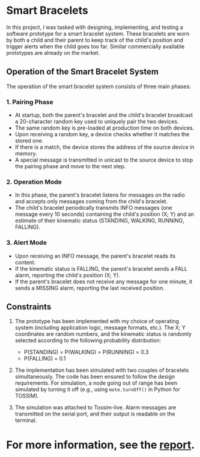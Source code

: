 # Smart Bracelets

In this project, I was tasked with designing, implementing, and testing a software prototype for a smart bracelet system. These bracelets are worn by both a child and their parent to keep track of the child's position and trigger alerts when the child goes too far. Similar commercially available prototypes are already on the market.

## Operation of the Smart Bracelet System

The operation of the smart bracelet system consists of three main phases:

### 1. Pairing Phase

- At startup, both the parent's bracelet and the child's bracelet broadcast a 20-character random key used to uniquely pair the two devices.
- The same random key is pre-loaded at production time on both devices.
- Upon receiving a random key, a device checks whether it matches the stored one.
- If there is a match, the device stores the address of the source device in memory.
- A special message is transmitted in unicast to the source device to stop the pairing phase and move to the next step.

### 2. Operation Mode

- In this phase, the parent's bracelet listens for messages on the radio and accepts only messages coming from the child's bracelet.
- The child's bracelet periodically transmits INFO messages (one message every 10 seconds) containing the child's position (X; Y) and an estimate of their kinematic status (STANDING, WALKING, RUNNING, FALLING).

### 3. Alert Mode

- Upon receiving an INFO message, the parent's bracelet reads its content.
- If the kinematic status is FALLING, the parent's bracelet sends a FALL alarm, reporting the child's position (X; Y).
- If the parent's bracelet does not receive any message for one minute, it sends a MISSING alarm, reporting the last received position.

## Constraints

1. The prototype has been implemented with my choice of operating system (including application logic, message formats, etc.). The X; Y coordinates are random numbers, and the kinematic status is randomly selected according to the following probability distribution:
   - P(STANDING) = P(WALKING) = P(RUNNING) = 0.3
   - P(FALLING) = 0.1

2. The implementation has been simulated with two couples of bracelets simultaneously. The code has been ensured to follow the design requirements. For simulation, a node going out of range has been simulated by turning it off (e.g., using `mote.turnOff()` in Python for TOSSIM).

3. The simulation was attached to Tossim-live. Alarm messages are transmitted on the serial port, and their output is readable on the terminal.

# For more information, see the [report](https://github.com/DavideMangano/SmartBracelet_IoTProject/blob/main/REPORT_SmartBracelet.pdf).
